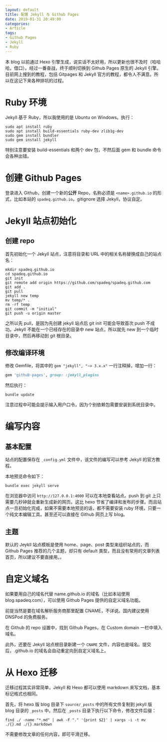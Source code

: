 ```yaml
---
layout: default
title: 配置 Jekyll 与 Github Pages
date: 2019-01-31 20:49:00
categories: 
- Article
tags:
- Github Pages
- Jekyll
- Ruby
---
```

本 blog 以前通过 Hexo 引擎生成，说实话不太好用，所以更新也很不及时（哈哈哈，借口）。经过一番奋战，终于顺利切换到 Github Pages 原生的 Jekyll 引擎。目前网上搜到的教程，包括 Gitpages 和 Jekyll 官方的教程，都令人不满意。所以在这记下来各种排坑的过程。

<!-- more -->

# Ruby 环境

Jekyll 基于 Ruby，所以我使用的是 Ubuntu on Windows。执行：

```shell
sudo apt install ruby
sudo apt install build-essentials ruby-dev zlib1g-dev
sudo gem install bundler
sudo gem install jekyll
```

特别注意要安装 build-essentials 和两个 dev 包，不然后面 gem 和 bundle 命令会各种出错。

# 创建 Github Pages

登录进入 Github，创建一个新的**公开** Repo，名称必须是 `<name>.github.io` 的形式，比如本站的 `spadeq.github.io`。gitignore 选择 Jekyll，协议自定。

# Jekyll 站点初始化

## 创建 repo

首先初始化一个 Jekyll 站点，注意将目录和 URL 中的相关名称替换成自己的站点名：

```shell
mkdir spadeq.github.io
cd spadeq.github.io
git init
git remote add origin https://github.com/spadeq/spadeq.github.com
git add .
git pull
jekyll new temp
mv temp/* .
rm -rf temp
git commit -m "initial"
git push -u origin master
```

之所以先 pull，是因为先创建 jekyll 站点后 git init 可能会导致首次 push 不成功。Jekyll 不能在一个已经存在的目录中 new 站点，所以就先 new 到一个临时目录中，然后再移动到 git 根目录。

## 修改编译环境

修改 Gemfile，将其中的 `gem "jekyll", "~> 3.x.x"` 一行注释掉，增加一行：

```ruby
gem 'github-pages', group: :jekyll_plugins
```

然后执行：

```shell
bundle update
```

注意过程中可能会提示输入用户口令，因为个别依赖包需要安装到系统目录中。

# 编写内容

## 基本配置

站点的配置保存在 `_config.yml` 文件中，该文件的编写可以参考 Jekyll 的官方教程。

本地预览命令如下：

```shell
bundle exec jekyll serve
```

在浏览器中访问 `http://127.0.0.1:4000` 可以在本地查看站点。push 到 git 上只需要几秒钟就会重新生成新的网页。这比 hexo 节省了编译和发布的步骤。而且站点一旦初始化完成，如果不需要本地预览的话，都不需要安装 ruby 环境，只要一个纯文本编辑工具。甚至还可以直接在 Github 网页上写 blog。

## 主题

默认的 Jeykll 站点模板是使用 home、page、post 类型来组织站点的，而 Github Pages 推荐的几个主题，却只有 default 类型，而且没有常用的文章列表首页，所以建议不要直接用。。

# 自定义域名

如果要用自己的域名代替 name.github.io 的域名（比如本站使用 blog.spadeq.com），可以使用 Github Pages 提供的自定义域名功能。

前提当然是要在域名解析服务商那里配置 CNAME，不详说。国内建议使用 DNSPod 的免费服务。

在 Github 的 repo 设置中，找到 Github Pages，在 Custom domain 一栏中填入域名。

此外，还要在 Jekyll 站点根目录新建一个 `CNAME` 文件，内容也是域名。提交后，.github.io 的域名会自动重定向到自定义域名上。

# 从 Hexo 迁移

迁移过程其实非常简单，Jekyll 和 Hexo 都可以使用 markdown 来写文档，基本标记格式也相同。

首先，将 hexo 版 blog 目录下 `source/_posts` 中的所有文件复制到 jekyll 版 blog 目录的 `_posts` 中。然后在 `_posts` 目录下执行以下命令，修改文件后缀：

```shell
find ./ -name "*.md" | awk -F "." '{print $2}' | xargs -i -t mv ./{}.md ./{}.markdown
```

不需要修改文章的任何内容，即可平滑迁移。